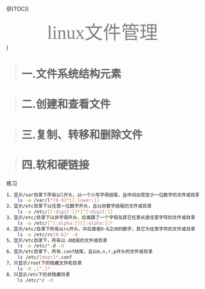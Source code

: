 @[TOC](<center><font size=214 face=黑体 color=grey> linux文件管理 </font></center>)

> # 一.文件系统结构元素




> # 二.创建和查看文件

> # 三.复制、转移和删除文件
 
> # 四.软和硬链接





练习

```bash
1、显示/var目录下所有以l开头，以一个小写字母结尾，且中间出现至少一位数字的文件或目录
    ls -a /var/l*[0-9]*[[:lower:]]
2、显示/etc目录下以任意一位数字开头，且以非数字结尾的文件或目录
    ls -a /etc/[[:digit:]]*[^[:digit:]]
3、显示/etc/目录下以非字母开头，后面跟了一个字母及其它任意长度任意字符的文件或目录
    ls -a /etc/[^[:alpha:]][[:alpha:]]*
4、显示/etc/目录下所有以rc开头，并后面是0-6之间的数字，其它为任意字符的文件或目录
    ls -a /etc/rc[0-6]* -d
5、显示/etc目录下，所有以.d结尾的文件或目录
    ls -a /etc/*.d -d
6、显示/etc目录下，所有.conf结尾，且以m,n,r,p开头的文件或目录
    ls /etc/[mnpr]*.conf
7、只显示/root下的隐藏文件和目录
    ls -d .[^.]*
8、只显示/etc下的非隐藏目录
    ls /etc/*/ -d
```

